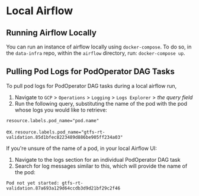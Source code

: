 # Local Airflow

## Running Airflow Locally
You can run an instance of airflow locally using `docker-compose`. To do so, in the `data-infra` repo, within the `airflow` directory, run: `docker-compose up`.

## Pulling Pod Logs for PodOperator DAG Tasks
To pull pod logs for PodOperator DAG tasks during a local airflow run,
1. Navigate to `GCP` > `Operations` > `Logging` > `Logs Explorer` > _the query field_
2. Run the following query, substituting the name of the pod with the pod whose logs you would like to retrieve:

`resource.labels.pod_name="pod.name"`

ex. `resource.labels.pod_name="gtfs-rt-validation.85d1bfec8223489d886be905ff234a03"`

If you're unsure of the name of a pod, in your local Airflow UI:
1. Navigate to the logs section for an individual PodOperator DAG task
2. Search for log messages similar to this, which will provide the name of the pod:

`Pod not yet started: gtfs-rt-validation.87a693a129d64ccdb3d9d21bf29c2f46`
